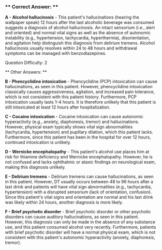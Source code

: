 ### ** Correct Answer: **

**A - Alcohol hallucinosis** - This patient's hallucinations (hearing the wallpaper speak) 12 hours after the last alcoholic beverage was consumed suggests a diagnosis of alcohol hallucinosis. An intact sensorium (i.e., alert and oriented) and normal vital signs as well as the absence of autonomic instability (e.g., hypertension, tachycardia, hyperthermia), disorientation, and agitation help distinguish this diagnosis from delirium tremens. Alcohol hallucinosis usually resolves within 24 to 48 hours and withdrawal symptoms can be managed with benzodiazepines.

Question Difficulty: 2

** Other Answers: **

**B - Phencyclidine intoxication** - Phencyclidine (PCP) intoxication can cause hallucinations, as seen in this patient. However, phencyclidine intoxication classically causes aggressiveness, agitation, and increased pain tolerance, which is not consistent with this patient history. Furthermore, PCP intoxication usually lasts 1–4 hours. It is therefore unlikely that this patient is still intoxicated at least 12 hours after hospitalization.

**C - Cocaine intoxication** - Cocaine intoxication can cause autonomic hyperactivity (e.g., anxiety, diaphoresis, tremor) and hallucinations. However, physical exam typically shows vital sign abnormalities (tachycardia, hypertension) and pupillary dilation, which this patient lacks. Furthermore, since this patient has been in the hospital for over 12 hours, continued intoxication is unlikely.

**D - Wernicke encephalopathy** - This patient's alcohol use places him at risk for thiamine deficiency and Wernicke encephalopathy. However, he is not confused and lacks ophthalmic or ataxic findings on neurological exam, making this diagnosis unlikely.

**E - Delirium tremens** - Delirium tremens can cause hallucinations, as seen in this patient. However, DT usually occurs between 48 to 96 hours after a last drink and patients will have vital sign abnormalities (e.g., tachycardia, hypertension) with a disrupted sensorium (lack of orientation, confusion). Since this patient's vital signs and orientation are normal and his last drink was likely within 24 hours, another diagnosis is more likely.

**F - Brief psychotic disorder** - Brief psychotic disorder or other psychotic disorders can cause auditory hallucinations, as seen in this patient. However, this diagnosis can only be made in the absence of any substance use, and this patient consumed alcohol very recently. Furthermore, patients with brief psychotic disorder will have a normal physical exam, which is not consistent with this patient's autonomic hyperactivity (anxiety, diaphoresis, tremor).

